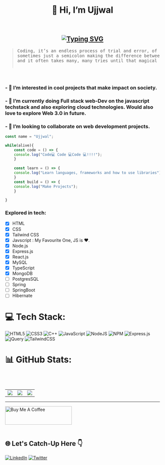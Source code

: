 <h1 align="center"> 👋 Hi, I’m Ujjwal </h1><br>

<h2 align="center">
<a href="https://git.io/typing-svg"><img src="https://readme-typing-svg.demolab.com?font=Fira+Code&pause=1000&color=56F770&center=true&width=435&lines=A+Programmer+from+India" alt="Typing SVG" /></a>
</h2>
<blockquote><pre>Coding, it’s an endless process of trial and error, of trying to get the right command in the right place, with
sometimes just a semicolon making the difference between success and failure. Code breaks and then it falls apart,
and it often takes many, many tries until that magical moment when what you’re trying to build comes to life.                   
                                                                                                            --Reshma Saujani</pre></blockquote><br>

### - 👀 I’m interested in cool projects that make impact on society.<br>
### - 🌱 I’m currently doing **Full stack web-Dev** on the javascript techstack and also exploring cloud technologies. Would also love to explore Web 3.0 in future. <br>
### - 💞️ I’m looking to collaborate on web development projects.<br>
```js
const name = "Ujjwal";

while(alive){
    const code = () => {
    console.log("Code💻 Code 💻Code 💻!!!!");
    }
    
    const learn = () => {
    console.log("Learn languages, frameworks and how to use libraries");
    }
    const build = () => {
    console.log("Make Projects");
    }
    
}

```
<!-- ![Web-dev coding](https://www.renderinfotech.com/assets/image/web-development.gif)-->
 ### Explored in tech:
 - [x] HTML
 - [x] CSS
 - [x] Tailwind CSS
 - [x] Javscript : My Favourite One, JS is ❤️.
 - [x] Node.js
 - [x] Express.js 
 - [x] React.js
 - [x] MySQL
 - [x] TypeScript
 - [x] MongoDB
 - [ ] PostgresSQL
 - [ ] Spring
 - [ ] SpringBoot
 - [ ] Hibernate
 
<!---
Ujjwal-soni98/Ujjwal-soni98 is a ✨ special ✨ repository because its `README.md` (this file) appears on your GitHub profile.
You can click the Preview link to take a look at your changes.
--->


# 💻 Tech Stack:
![HTML5](https://img.shields.io/badge/html5-%23E34F26.svg?style=for-the-badge&logo=html5&logoColor=white) ![CSS3](https://img.shields.io/badge/css3-%231572B6.svg?style=for-the-badge&logo=css3&logoColor=white) ![C++](https://img.shields.io/badge/c++-%2300599C.svg?style=for-the-badge&logo=c%2B%2B&logoColor=white) ![JavaScript](https://img.shields.io/badge/javascript-%23323330.svg?style=for-the-badge&logo=javascript&logoColor=%23F7DF1E) ![NodeJS](https://img.shields.io/badge/node.js-6DA55F?style=for-the-badge&logo=node.js&logoColor=white) ![NPM](https://img.shields.io/badge/NPM-%23000000.svg?style=for-the-badge&logo=npm&logoColor=white) ![Express.js](https://img.shields.io/badge/express.js-%23404d59.svg?style=for-the-badge&logo=express&logoColor=%2361DAFB) ![jQuery](https://img.shields.io/badge/jquery-%230769AD.svg?style=for-the-badge&logo=jquery&logoColor=white) ![TailwindCSS](https://img.shields.io/badge/tailwindcss-%2338B2AC.svg?style=for-the-badge&logo=tailwind-css&logoColor=white)
# 📊 GitHub Stats:

<div align="center">
  <table>
    <tr>
      <td><img src="https://github-readme-stats.vercel.app/api?username=Ujjwal-soni98&theme=vue-dark&hide_border=false&include_all_commits=false&count_private=false"></td>         <br/>
      <td><img src="https://github-readme-streak-stats.herokuapp.com/?user=Ujjwal-soni98&theme=vue-dark&hide_border=false"></td><br/>
      <td><img src="https://github-readme-stats.vercel.app/api/top-langs/?username=Ujjwal-soni98&theme=vue-dark&hide_border=false&include_all_commits=false&count_private=false&layout=compact"></td>
    </tr>
  </table>
</div>

<!--
## 🏆 GitHub Trophies
![](https://github-profile-trophy.vercel.app/?username=Ujjwal-soni98&theme=radical&no-frame=false&no-bg=true&margin-w=4)-->

---
<!--  
 ## Badges
 ![@ujjwalsoni98's Holopin board](https://holopin.me/ujjwalsoni98) ![@ujjwalsoni982's Holopin board](https://holopin.me/ujjwalsoni982)<br>
-->

<a href="https://www.buymeacoffee.com/ujjwalsonil" target="_blank"><img src="https://cdn.buymeacoffee.com/buttons/v2/default-green.png" alt="Buy Me A Coffee" style="height: 60px !important;width: 217px !important;" ></a> <br><br>

## 🌐 Let's Catch-Up Here 👇
[![LinkedIn](https://img.shields.io/badge/LinkedIn-%230077B5.svg?logo=linkedin&logoColor=white)](https://linkedin.com/in/ujjwal-soni) [![Twitter](https://img.shields.io/badge/Twitter-%231DA1F2.svg?logo=Twitter&logoColor=white)](https://twitter.com/ujjwal__soni) 

